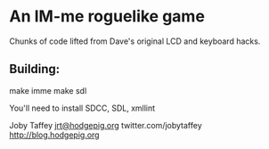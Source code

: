 An IM-me roguelike game
=======================

Chunks of code lifted from Dave's original LCD and keyboard hacks.

Building:
---------
make imme
make sdl

You'll need to install SDCC, SDL, xmllint


Joby Taffey <jrt@hodgepig.org>
twitter.com/jobytaffey
http://blog.hodgepig.org


